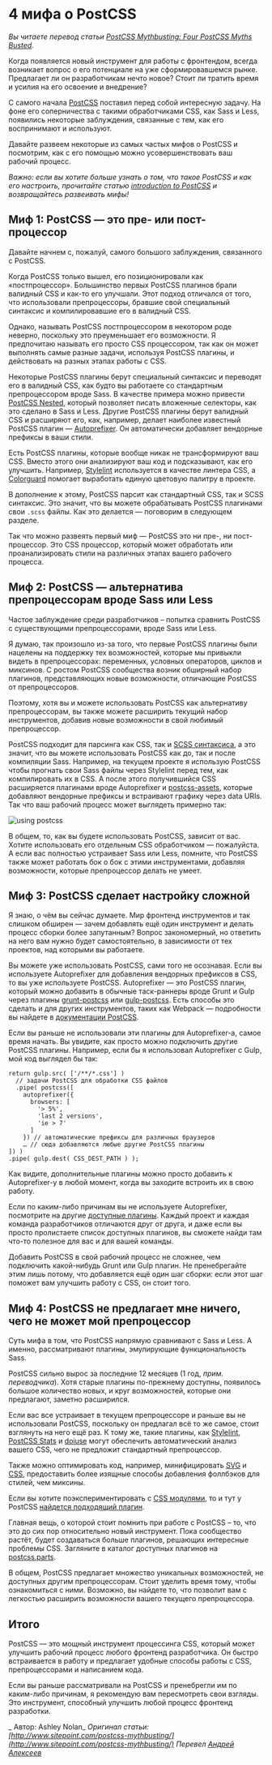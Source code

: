 # 4 мифа о PostCSS

_Вы читаете перевод статьи [PostCSS Mythbusting: Four PostCSS Myths Busted](http://www.sitepoint.com/postcss-mythbusting/)._

Когда появляется новый инструмент для работы с фронтендом, всегда возникает вопрос о его потенциале на уже сформировавшемся рынке. Предлагает ли он разработчикам нечто новое? Стоит ли тратить время и усилия на его освоение и внедрение?

С самого начала [PostCSS](http://postcss.org/) поставил перед собой интересную задачу. На фоне его соперничества с такими обработчиками CSS, как Sass и Less, появились некоторые заблуждения, связанные с тем, как его воспринимают и используют.

Давайте развеем некоторые из самых частых мифов о PostCSS и посмотрим, как с его помощью можно усовершенствовать ваш рабочий процесс.

_Важно: если вы хотите больше узнать о том, что такое PostCSS и как его настроить, прочитайте статью [introduction to PostCSS](http://www.sitepoint.com/an-introduction-to-postcss/) и возвращайтесь развеивать мифы!_

## Миф 1: PostCSS — это пре- или пост- процессор

Давайте начнем с, пожалуй, самого большого заблуждения, связанного с PostCSS.

Когда PostCSS только вышел, его позиционировали как «постпроцессор». Большинство первых PostCSS плагинов брали валидный CSS и как-то его улучшали. Этот подход отличался от того, что использовали препроцессоры, бравшие свой специальный синтаксис и компилировавшие его в валидный CSS.

Однако, называть PostCSS постпроцессором в некотором роде неверно, поскольку это преуменьшает его возможности. Я предпочитаю называть его просто CSS процессором, так как он может выполнять самые разные задачи, используя PostCSS плагины, и действовать на разных этапах работы с CSS.

Некоторые PostCSS плагины берут специальный синтаксис и переводят его в валидный CSS, как будто вы работаете со стандартным препроцессором вроде Sass. В качестве примера можно привести [PostCSS Nested](https://github.com/postcss/postcss-nested), который позволяет писать вложенные селекторы, как это сделано в Sass и Less. Другие PostCSS плагины берут валидный CSS и расширяют его, как, например, делает наиболее известный PostCSS плагин — [Autoprefixer](https://github.com/postcss/autoprefixer). Он автоматически добавляет вендорные префиксы в ваши стили.

Есть PostCSS плагины, которые вообще никак не трансформируют ваш CSS. Вместо этого они анализируют ваш код и подсказывают, как его улучшить. Например, [Stylelint](http://stylelint.io/) используется в качестве линтера CSS, а [Colorguard](https://github.com/SlexAxton/css-colorguard) помогает выработать единую цветовую палитру в проекте.

В дополнение к этому, PostCSS парсит как стандартный CSS, так и SCSS синтаксис. Это значит, что вы можете обрабатывать PostCSS плагинами свои `.scss` файлы. Как это делается — поговорим в следующем разделе.

Так что можно развеять первый миф — PostCSS это ни пре-, ни пост- процессор. Это CSS процессор, который может обработать или проанализировать стили на различных этапах вашего рабочего процесса.

## Миф 2: PostCSS — альтернатива препроцессорам вроде Sass или Less

Частое заблуждение среди разработчиков – попытка сравнить PostCSS с существующими препроцессорами, вроде Sass или Less.

Я думаю, так произошло из-за того, что первые PostCSS плагины были нацелены на поддержку тех возможностей, которые мы привыкли видеть в препроцессорах: переменных, условных операторов, циклов и миксинов. С ростом PostCSS сообщества возник обширный набор плагинов, представляющих новые возможности, отличающие PostCSS от препроцессоров.

Поэтому, хотя вы и можете использовать PostCSS как альтернативу препроцессорам, вы также можете расширить текущий набор инструментов, добавив новые возможности в свой любимый препроцессор.

PostCSS подходит для парсинга как CSS, так и [SCSS синтаксиса](https://github.com/postcss/postcss-scss), а это значит, что вы можете использовать PostCSS как до, так и после компиляции Sass. Например, на текущем проекте я использую PostCSS чтобы прогнать свои Sass файлы через Stylelint перед тем, как компилировать их в CSS. А после этого получившийся CSS расширяется плагинами вроде Autoprefixer и [postcss-assets](https://github.com/assetsjs/postcss-assets), которые добавляют вендорные префиксы и встраивают графику через data URIs. Так что ваш рабочий процесс может выглядеть примерно так:

![using postcss](https://raw.githubusercontent.com/aalexeev239/articles/postCSS-mythbusting/postCSS_mythbusting/img/scheme.png)

В общем, то, как вы будете использовать PostCSS, зависит от вас. Хотите использовать его отдельным CSS обработчиком — пожалуйста. А если вас полностью устраивает Sass или Less, помните, что PostCSS также может работать бок о бок с этими инструментами, добавляя возможности, которые препроцессор делать не умеет.

## Миф 3: PostCSS сделает настройку сложной

Я знаю, о чём вы сейчас думаете. Мир фронтенд инструментов и так слишком обширен — зачем добавлять ещё один инструмент и делать процесс сборки более запутанным? Вопрос закономерный, но ответить на него вам нужно будет самостоятельно, в зависимости от тех проектов, над которыми вы работаете.

Вы можете уже использовать PostCSS, сами того не осознавая. Если вы используете  Autoprefixer для добавления вендорных префиксов в CSS, то вы уже используете PostCSS. Autoprefixer — это PostCSS плагин, который можно добавить в обычные таск-раннеры вроде Grunt и Gulp через плагины [grunt-postcss](https://github.com/postcss/autoprefixer#grunt) или [gulp-postcss](https://github.com/postcss/autoprefixer#gulp). Есть способы это сделать и для других инструментов, таких как Webpack — подробности вы найдете в [документации PostCSS](https://github.com/postcss/postcss#usage). 

Если вы раньше не использовали эти плагины для Autoprefixer-а, самое время начать. Вы увидите, как просто можно подключить другие PostCSS плагины. Например, если бы я использовал Autoprefixer с Gulp, мой код выглядел бы так:

```
return gulp.src( ['/**/*.css'] )
  // задачи PostCSS для обработки CSS файлов
  .pipe( postcss([
    autoprefixer({
      browsers: [
        '> 5%',
        'last 2 versions',
        'ie > 7'
      ] 
    }) // автоматические префиксы для различных браузеров
    … // сюда добавляются любые другие PostCSS плагины
]) )
.pipe( gulp.dest( CSS_DEST_PATH ) );
```

Как видите, дополнительные плагины можно просто добавить к Autoprefixer-у в любой момент, когда вы заходите встроить их в свою работу.

Если по каким-либо причинам вы не используете Autoprefixer, посмотрите на другие [доступные плагины](http://postcss.parts/). Каждый проект и каждая команда разработчиков отличаются друг от друга, и даже если вы просто пролистаете список доступных плагинов, вы сможете найди там что-то полезное для вас и для вашей команды.

Добавить PostCSS в свой рабочий процесс не сложнее, чем подключить какой-нибудь Grunt или Gulp плагин. Не пренебрегайте этим лишь потому, что добавляется ещё один шаг сборки: если этот шаг поможет вам улучшить работу с CSS, он стоит того.

## Миф 4: PostCSS не предлагает мне ничего, чего не может мой препроцессор

Суть мифа в том, что PostCSS напрямую сравнивают с Sass и Less. А именно, рассматривают плагины, эмулирующие функциональность Sass.

PostCSS сильно вырос за последние 12 месяцев (1 год, *прим. переводчика*). Хотя старые плагины по-прежнему доступны, появилось большое количество новых, и круг возможностей, которые они предлагают, заметно расширился.

Если вас все устраивает в текущем препроцессоре и раньше вы не использовали PostCSS, поскольку он предлагал всё то же самое, стоит взглянуть на него ещё раз. К тому же, такие плагины, как [Stylelint](http://stylelint.io/), [PostCSS Stats](https://github.com/cssstats/postcss-cssstats) и [doiuse](https://github.com/anandthakker/doiuse) могут обеспечить автоматический анализ вашего CSS, чего не предложит стандартный препроцессор.

Также можно оптимировать код, например, минифицировать [SVG](https://github.com/ben-eb/postcss-svgo) и [CSS](https://github.com/ben-eb/cssnano), предоставить более изящные способы добавления фоллбэков для стилей, чем миксины.

Если вы хотите поэкспериментировать с [CSS модулями](http://www.sitepoint.com/understanding-css-modules-methodology/), то и тут у PostCSS [найдется подходящий плагин](https://github.com/postcss/postcss#solve-global-css-problem).

Главная вещь, о которой стоит помнить при работе с PostCSS – то, что это до сих пор относительно новый инструмент. Пока сообщество растёт, будет создаваться больше плагинов, решающих интересные проблемы CSS. Загляните в каталог доступных плагинов на [postcss.parts](http://postcss.parts/).

В общем, PostCSS предлагает множество уникальных возможностей, не доступных другим препроцессорам. Стоит уделить время тому, чтобы ознакомиться с ними. Возможно, вы найдете то, что позволит вам с легкостью расширить возможности вашего текущего препроцессора.

## Итого

PostCSS — это мощный инструмент процессинга CSS, который может улучшить рабочий процесс любого фронтенд разработчика.  Он быстро встраивается в работу и предлагает удобные способы работы с CSS, препроцессорами и написанием кода.

Если вы раньше рассматривали на PostCSS и пренебрегли им по каким-либо причинам, я рекомендую вам пересмотреть свои взгляды. Это инструмент, способный улучшить любой процесс фронтенд разработки.

_ Автор: Ashley Nolan_
_Оригинал статьи: [http://www.sitepoint.com/postcss-mythbusting/](http://www.sitepoint.com/postcss-mythbusting/)_
_Перевел [Андрей Алексеев](https://github.com/aalexeev239)_




